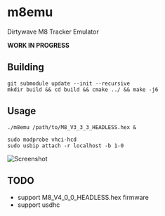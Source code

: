 # m8emu
Dirtywave M8 Tracker Emulator

**WORK IN PROGRESS**

## Building
```
git submodule update --init --recursive
mkdir build && cd build && cmake ../ && make -j6
```

## Usage
```
./m8emu /path/to/M8_V3_3_3_HEADLESS.hex &

sudo modprobe vhci-hcd
sudo usbip attach -r localhost -b 1-0
```

![Screenshot](https://github.com/user-attachments/assets/24ad97b3-6bf3-46e9-9288-f9df54c7b5ca)

## TODO
- support M8_V4_0_0_HEADLESS.hex firmware
- support usdhc
